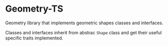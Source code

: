 # Geometry-TS

Geometry library that implements geometric shapes classes and interfaces.

Classes and interfaces inherit from abstrac ```Shape``` class and get their useful specific traits implemented.
